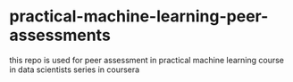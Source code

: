 practical-machine-learning-peer-assessments
===========================================

this repo is used for peer assessment in practical machine learning course in  data scientists series in coursera 
